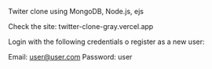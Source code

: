 Twiter clone using MongoDB, Node.js, ejs 

Check the site: twitter-clone-gray.vercel.app

Login with the following credentials o register as a new user: 

Email: user@user.com
Password: user
